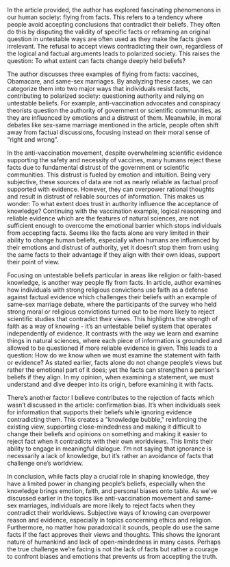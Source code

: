 
In the article provided, the author has explored fascinating phenomenons in our human society: flying from facts. This refers to a tendency where people avoid accepting conclusions that contradict their beliefs. They often do this by disputing the validity of specific facts or reframing an original question in untestable ways are often used as they make the facts given irrelevant. The refusal to accept views contradicting their own, regardless of the logical and factual arguments leads to polarized society. This raises the question: To what extent can facts change deeply held beliefs?

The author discusses three examples of flying from facts: vaccines, Obamacare, and same-sex marriages. By analyzing these cases, we can categorize them into two major ways that individuals resist facts, contributing to polarized society: questioning authority and relying on untestable beliefs. For example, anti-vaccination advocates and conspiracy theorists question the authority of government or scientific communities, as they are influenced by emotions and a distrust of them. Meanwhile, in moral debates like sex-same marriage mentioned in the article, people often shift away from factual discussions, focusing instead on their moral sense of “right and wrong”.

In the anti-vaccination movement, despite overwhelming scientific evidence supporting the safety and necessity of vaccines, many humans reject these facts due to fundamental distrust of the government or scientific communities. This distrust is fueled by emotion and intuition. Being very subjective, these sources of data are not as nearly reliable as factual proof supported with evidence. However, they can overpower rational thoughts and result in distrust of reliable sources of information. This makes us wonder: To what extent does trust in authority influence the acceptance of knowledge? Continuing with the vaccination example, logical reasoning and reliable evidence which are the features of natural sciences, are not sufficient enough to overcome the emotional barrier which stops individuals from accepting facts. Seems like the facts alone are very limited in their ability to change human beliefs, especially when humans are influenced by their emotions and distrust of authority, yet it doesn’t stop them from using the same facts to their advantage if they align with their own ideas, support their point of view.

Focusing on untestable beliefs particular in areas like religion or faith-based knowledge, is another way people fly from facts. In article, author examines how individuals with strong religious convictions use faith as a defense against factual evidence which challenges their beliefs with an example of same-sex marriage debate, where the participants of the survey who held strong moral or religious convictions turned out to be more likely to reject scientific studies that contradict their views. This highlights the strength of faith as a way of knowing - it’s an untestable belief system that operates independently of evidence. It contrasts with the way we learn and examine things in natural sciences, where each piece of information is grounded and allowed to be questioned if more reliable evidence is given. This leads to a question: How do we know when we must examine the statement with faith or evidence? As stated earlier, facts alone do not change people’s views but rather the emotional part of it does; yet the facts can strengthen a person's beliefs if they align. In my opinion, when examining a statement, we must understand and dive deeper into its origin, before examining it with facts.

There’s another factor I believe contributes to the rejection of facts which wasn’t discussed in the article: confirmation bias. It’s when individuals seek for information that supports their beliefs while ignoring evidence contradicting them. This creates a “knowledge bubble," reinforcing the existing view, supporting close-mindedness and making it difficult to change their beliefs and opinions on something and making it easier to reject fact when it contradicts with their own worldviews. This limits their ability to engage in meaningful dialogue. I’m not saying that ignorance is necessarily a lack of knowledge, but it’s rather an avoidance of facts that challenge one’s worldview.

In conclusion, while facts play a crucial role in shaping knowledge, they have a limited power in changing people’s beliefs, especially when the knowledge brings emotion, faith, and personal biases onto table. As we’ve discussed earlier in the topics like anti-vaccination movement and same-sex marriages, individuals are more likely to reject facts when they contradict their worldviews. Subjective ways of knowing can overpower reason and evidence, especially in topics concerning ethics and religion. Furthermore, no matter how paradoxical it sounds, people do use the same facts if the fact approves their views and thoughts. This shows the ignorant nature of humankind and lack of open-mindedness in many cases. Perhaps the true challenge we’re facing is not the lack of facts but rather a courage to confront biases and emotions that prevents us from accepting the truth.